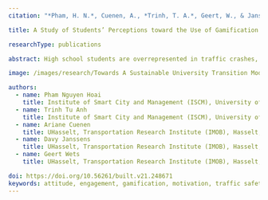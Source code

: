 ```yaml
---
citation: "*Pham, H. N.*, Cuenen, A., *Trinh, T. A.*, Geert, W., & Janssens, D. (2023). *A Study of Students’ Perceptions toward the Use of Gamification in Traffic Safety Education in Ho Chi Minh City, Vietnam*. International Journal of Building, Urban, Interior and Landscape Technology (BUILT), 21(1)."

title: A Study of Students’ Perceptions toward the Use of Gamification in Traffic Safety Education in Ho Chi Minh City, Vietnam

researchType: publications

abstract: High school students are overrepresented in traffic crashes, compared to other subgroups of students in Vietnam. Traffic safety education can increase students’ knowledge and skills, but faces issues regarding psychological factors including engagement, motivation, and attitude. Gamification has a great potential to tackle these issues. This research aimed to explore the effectiveness of traffic safety education, through a gamified platform, on students’ knowledge and skills about traffic safety, and their engagement, motivation, and attitude towards traffic safety education before and after following this platform by online questionnaires. Findings show that the platform is not only advantageous to measure students’ learning outcomes regarding traffic safety knowledge and skills which are categorized based on their socio-demographic characteristics, but also generates engagement, motivation, and positive attitudes towards traffic safety education. In an effort to increase the effectiveness of traffic safety education, gamified platform is suggested as an innovative and effective teaching method for traffic safety education in Vietnam.

image: /images/research/Towards A Sustainable University Transition Model For Emerging Markets.jpg

authors:
  - name: Pham Nguyen Hoai
    title: Institute of Smart City and Management (ISCM), University of Economics Ho Chi Minh City, Ho Chi Minh City, Vietnam
  - name: Trinh Tu Anh
    title: Institute of Smart City and Management (ISCM), University of Economics Ho Chi Minh City, Ho Chi Minh City, Vietnam
  - name: Ariane Cuenen
    title: UHasselt, Transportation Research Institute (IMOB), Hasselt, Belgium
  - name: Davy Janssens
    title: UHasselt, Transportation Research Institute (IMOB), Hasselt, Belgium
  - name: Geert Wets
    title: UHasselt, Transportation Research Institute (IMOB), Hasselt, Belgium

doi: https://doi.org/10.56261/built.v21.248671
keywords: attitude, engagement, gamification, motivation, traffic safety education
---
```

